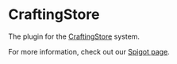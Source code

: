 # CraftingStore
The plugin for the [CraftingStore](https://www.craftingstore.net) system.

For more information, check out our [Spigot page](https://www.spigotmc.org/resources/craftingstore-net-free-minecraft-donation-stystem.31331/).